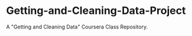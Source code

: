 Getting-and-Cleaning-Data-Project
=================================

A "Getting and Cleaning Data" Coursera Class Repository.

